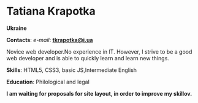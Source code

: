 # Tatiana Krapotka

**Ukraine**

**Contacts**: _e-mail_: **tkrapotka@i.ua**

Novice web developer.No experience in IT. However, I strive to be a good web developer and is able to quickly learn and learn new things.

**Skills**: HTML5, CSS3, basic JS,Intermediate English

**Education**: Philological and legal

**I am waiting for proposals for site layout, in order to improve my skillov.**
